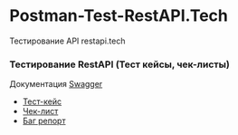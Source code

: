 # Postman-Test-RestAPI.Tech
Тестирование API restapi.tech



### Тестирование RestAPI (Тест кейсы, чек-листы)
Документация [Swagger](https://restapi.tech/#/Companies) 
* [Тест-кейс](https://docs.google.com/spreadsheets/d/1-swhURNHWlklG7i_ORU5xs5tGnxFrWRrrBqMFZX6VL0/edit#gid=1809591433)
* [Чек-лист](https://docs.google.com/spreadsheets/d/1-swhURNHWlklG7i_ORU5xs5tGnxFrWRrrBqMFZX6VL0/edit#gid=64651576)
* [Баг репорт](https://docs.google.com/spreadsheets/d/1JM-otth89ljTvHo69Qk1noTmuzc7uIaHWba4qLRU-D0/edit?usp=sharing)
